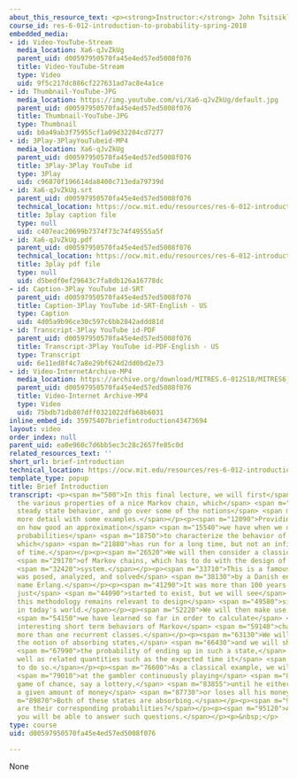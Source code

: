 ```yaml
---
about_this_resource_text: <p><strong>Instructor:</strong> John Tsitsiklis</p>
course_id: res-6-012-introduction-to-probability-spring-2018
embedded_media:
- id: Video-YouTube-Stream
  media_location: Xa6-qJvZkUg
  parent_uid: d00597950570fa45e4ed57ed5008f076
  title: Video-YouTube-Stream
  type: Video
  uid: 9f5c217dc886cf227631ad7ac8e4a1ce
- id: Thumbnail-YouTube-JPG
  media_location: https://img.youtube.com/vi/Xa6-qJvZkUg/default.jpg
  parent_uid: d00597950570fa45e4ed57ed5008f076
  title: Thumbnail-YouTube-JPG
  type: Thumbnail
  uid: b0a49ab3f75955cf1a09d32204cd7277
- id: 3Play-3PlayYouTubeid-MP4
  media_location: Xa6-qJvZkUg
  parent_uid: d00597950570fa45e4ed57ed5008f076
  title: 3Play-3Play YouTube id
  type: 3Play
  uid: c96870f196614da8400c713eda79739d
- id: Xa6-qJvZkUg.srt
  parent_uid: d00597950570fa45e4ed57ed5008f076
  technical_location: https://ocw.mit.edu/resources/res-6-012-introduction-to-probability-spring-2018/part-iii-random-processes/brief-introduction/Xa6-qJvZkUg.srt
  title: 3play caption file
  type: null
  uid: c407eac20699b7374f73c74f49555a5f
- id: Xa6-qJvZkUg.pdf
  parent_uid: d00597950570fa45e4ed57ed5008f076
  technical_location: https://ocw.mit.edu/resources/res-6-012-introduction-to-probability-spring-2018/part-iii-random-processes/brief-introduction/Xa6-qJvZkUg.pdf
  title: 3play pdf file
  type: null
  uid: d5bedf0ef29643c7fa8db126a16778dc
- id: Caption-3Play YouTube id-SRT
  parent_uid: d00597950570fa45e4ed57ed5008f076
  title: Caption-3Play YouTube id-SRT-English - US
  type: Caption
  uid: 4d05a9b96ce30c597c6bb2842addd81d
- id: Transcript-3Play YouTube id-PDF
  parent_uid: d00597950570fa45e4ed57ed5008f076
  title: Transcript-3Play YouTube id-PDF-English - US
  type: Transcript
  uid: 6e11ed8f4c7a8e29bf624d2dd0bd2e73
- id: Video-InternetArchive-MP4
  media_location: https://archive.org/download/MITRES.6-012S18/MITRES6_012S18_L26-01_300k.mp4
  parent_uid: d00597950570fa45e4ed57ed5008f076
  title: Video-Internet Archive-MP4
  type: Video
  uid: 75bdb71db807dff0321022dfb68b6031
inline_embed_id: 35975407briefintroduction43473694
layout: video
order_index: null
parent_uid: ea0e960c7d6bb5ec3c28c2657fe85c0d
related_resources_text: ''
short_url: brief-introduction
technical_location: https://ocw.mit.edu/resources/res-6-012-introduction-to-probability-spring-2018/part-iii-random-processes/brief-introduction
template_type: popup
title: Brief Introduction
transcript: <p><span m="500">In this final lecture, we will first</span> <span m="2270">review
  the various properties of a nice Markov chain, which</span> <span m="5700">ensures
  steady state behavior, and go over some of the notions</span> <span m="9550">in
  more detail with some examples.</span></p><p><span m="12090">Providing some insights
  on how good an approximation</span> <span m="15540">we have when we use steady state
  probabilities</span> <span m="18750">to characterize the behavior of a Markov chain,
  which</span> <span m="21880">has run for a long time, but not an infinite amount
  of time.</span></p><p><span m="26520">We will then consider a classical application</span>
  <span m="29170">of Markov chains, which has to do with the design of a phone</span>
  <span m="32420">system.</span></p><p><span m="33710">This is a famous problem, which
  was posed, analyzed, and solved</span> <span m="38130">by a Danish engineer by the
  name Erlang.</span></p><p><span m="41290">It was more than 100 years ago when phones
  just</span> <span m="44090">started to exist, but we will see</span> <span m="46300">that
  this methodology remains relevant to design</span> <span m="49580">similar systems
  in today's world.</span></p><p><span m="52220">We will then make use of all what</span>
  <span m="54150">we have learned so far in order to calculate</span> <span m="56620">some
  interesting short term behaviors of Markov</span> <span m="59140">chains having
  more than one recurrent classes.</span></p><p><span m="63130">We will introduce
  the notion of absorbing states,</span> <span m="66430">and we will show how to calculate</span>
  <span m="67990">the probability of ending up in such a state,</span> <span m="70950">as
  well as related quantities such as the expected time it</span> <span m="74690">takes
  to do so.</span></p><p><span m="76600">As a classical example, we will look</span>
  <span m="79010">at the gambler continuously playing</span> <span m="81310">a simple
  game of chance, say a lottery,</span> <span m="83855">until he either accumulates
  a given amount of money</span> <span m="87730">or loses all his money.</span></p><p><span
  m="89870">Both of these states are absorbing.</span></p><p><span m="92280">What
  are their corresponding probabilities?</span></p><p><span m="95120">After this lecture,
  you will be able to answer such questions.</span></p><p>&nbsp;</p>
type: course
uid: d00597950570fa45e4ed57ed5008f076

---
```

None